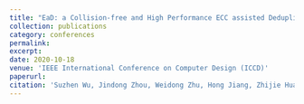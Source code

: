 ```yaml
---
title: "EaD: a Collision-free and High Performance ECC assisted Deduplication Scheme for Flash Storage"
collection: publications
category: conferences
permalink: 
excerpt: 
date: 2020-10-18
venue: 'IEEE International Conference on Computer Design (ICCD)'
paperurl: 
citation: 'Suzhen Wu, Jindong Zhou, Weidong Zhu, Hong Jiang, Zhijie Huang, Zhirong Shen, and Bo Mao. EaD: a Collision-free and High Performance ECC assisted Deduplication Scheme for Flash Storage. In Proceedings of the 38th IEEE International Conference on Computer Design (ICCD), 2020.'
---
```



